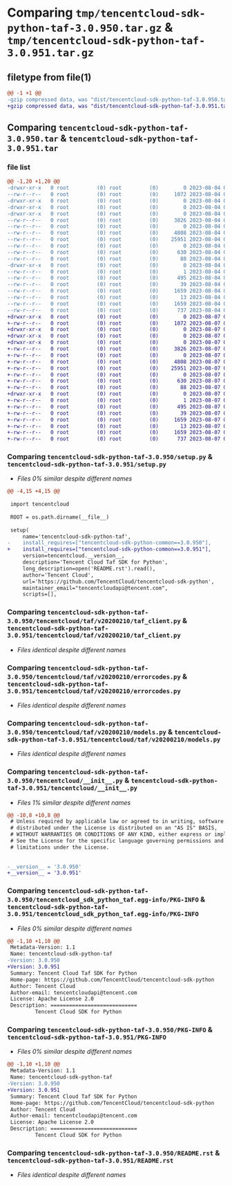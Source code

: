 # Comparing `tmp/tencentcloud-sdk-python-taf-3.0.950.tar.gz` & `tmp/tencentcloud-sdk-python-taf-3.0.951.tar.gz`

## filetype from file(1)

```diff
@@ -1 +1 @@
-gzip compressed data, was "dist/tencentcloud-sdk-python-taf-3.0.950.tar", last modified: Fri Aug  4 00:34:09 2023, max compression
+gzip compressed data, was "dist/tencentcloud-sdk-python-taf-3.0.951.tar", last modified: Mon Aug  7 00:33:53 2023, max compression
```

## Comparing `tencentcloud-sdk-python-taf-3.0.950.tar` & `tencentcloud-sdk-python-taf-3.0.951.tar`

### file list

```diff
@@ -1,20 +1,20 @@
-drwxr-xr-x   0 root         (0) root         (0)        0 2023-08-04 00:34:09.000000 tencentcloud-sdk-python-taf-3.0.950/
--rw-r--r--   0 root         (0) root         (0)     1072 2023-08-04 00:34:09.000000 tencentcloud-sdk-python-taf-3.0.950/setup.py
-drwxr-xr-x   0 root         (0) root         (0)        0 2023-08-04 00:34:09.000000 tencentcloud-sdk-python-taf-3.0.950/tencentcloud/
-drwxr-xr-x   0 root         (0) root         (0)        0 2023-08-04 00:34:09.000000 tencentcloud-sdk-python-taf-3.0.950/tencentcloud/taf/
-drwxr-xr-x   0 root         (0) root         (0)        0 2023-08-04 00:34:09.000000 tencentcloud-sdk-python-taf-3.0.950/tencentcloud/taf/v20200210/
--rw-r--r--   0 root         (0) root         (0)     3826 2023-08-04 00:34:09.000000 tencentcloud-sdk-python-taf-3.0.950/tencentcloud/taf/v20200210/taf_client.py
--rw-r--r--   0 root         (0) root         (0)        0 2023-08-04 00:34:09.000000 tencentcloud-sdk-python-taf-3.0.950/tencentcloud/taf/v20200210/__init__.py
--rw-r--r--   0 root         (0) root         (0)     4808 2023-08-04 00:34:09.000000 tencentcloud-sdk-python-taf-3.0.950/tencentcloud/taf/v20200210/errorcodes.py
--rw-r--r--   0 root         (0) root         (0)    25951 2023-08-04 00:34:09.000000 tencentcloud-sdk-python-taf-3.0.950/tencentcloud/taf/v20200210/models.py
--rw-r--r--   0 root         (0) root         (0)        0 2023-08-04 00:34:09.000000 tencentcloud-sdk-python-taf-3.0.950/tencentcloud/taf/__init__.py
--rw-r--r--   0 root         (0) root         (0)      630 2023-08-04 00:34:09.000000 tencentcloud-sdk-python-taf-3.0.950/tencentcloud/__init__.py
--rw-r--r--   0 root         (0) root         (0)       88 2023-08-04 00:34:09.000000 tencentcloud-sdk-python-taf-3.0.950/setup.cfg
-drwxr-xr-x   0 root         (0) root         (0)        0 2023-08-04 00:34:09.000000 tencentcloud-sdk-python-taf-3.0.950/tencentcloud_sdk_python_taf.egg-info/
--rw-r--r--   0 root         (0) root         (0)        1 2023-08-04 00:34:09.000000 tencentcloud-sdk-python-taf-3.0.950/tencentcloud_sdk_python_taf.egg-info/dependency_links.txt
--rw-r--r--   0 root         (0) root         (0)      495 2023-08-04 00:34:09.000000 tencentcloud-sdk-python-taf-3.0.950/tencentcloud_sdk_python_taf.egg-info/SOURCES.txt
--rw-r--r--   0 root         (0) root         (0)       39 2023-08-04 00:34:09.000000 tencentcloud-sdk-python-taf-3.0.950/tencentcloud_sdk_python_taf.egg-info/requires.txt
--rw-r--r--   0 root         (0) root         (0)     1659 2023-08-04 00:34:09.000000 tencentcloud-sdk-python-taf-3.0.950/tencentcloud_sdk_python_taf.egg-info/PKG-INFO
--rw-r--r--   0 root         (0) root         (0)       13 2023-08-04 00:34:09.000000 tencentcloud-sdk-python-taf-3.0.950/tencentcloud_sdk_python_taf.egg-info/top_level.txt
--rw-r--r--   0 root         (0) root         (0)     1659 2023-08-04 00:34:09.000000 tencentcloud-sdk-python-taf-3.0.950/PKG-INFO
--rw-r--r--   0 root         (0) root         (0)      737 2023-08-04 00:34:09.000000 tencentcloud-sdk-python-taf-3.0.950/README.rst
+drwxr-xr-x   0 root         (0) root         (0)        0 2023-08-07 00:33:53.000000 tencentcloud-sdk-python-taf-3.0.951/
+-rw-r--r--   0 root         (0) root         (0)     1072 2023-08-07 00:33:53.000000 tencentcloud-sdk-python-taf-3.0.951/setup.py
+drwxr-xr-x   0 root         (0) root         (0)        0 2023-08-07 00:33:53.000000 tencentcloud-sdk-python-taf-3.0.951/tencentcloud/
+drwxr-xr-x   0 root         (0) root         (0)        0 2023-08-07 00:33:53.000000 tencentcloud-sdk-python-taf-3.0.951/tencentcloud/taf/
+drwxr-xr-x   0 root         (0) root         (0)        0 2023-08-07 00:33:53.000000 tencentcloud-sdk-python-taf-3.0.951/tencentcloud/taf/v20200210/
+-rw-r--r--   0 root         (0) root         (0)     3826 2023-08-07 00:33:53.000000 tencentcloud-sdk-python-taf-3.0.951/tencentcloud/taf/v20200210/taf_client.py
+-rw-r--r--   0 root         (0) root         (0)        0 2023-08-07 00:33:53.000000 tencentcloud-sdk-python-taf-3.0.951/tencentcloud/taf/v20200210/__init__.py
+-rw-r--r--   0 root         (0) root         (0)     4808 2023-08-07 00:33:53.000000 tencentcloud-sdk-python-taf-3.0.951/tencentcloud/taf/v20200210/errorcodes.py
+-rw-r--r--   0 root         (0) root         (0)    25951 2023-08-07 00:33:53.000000 tencentcloud-sdk-python-taf-3.0.951/tencentcloud/taf/v20200210/models.py
+-rw-r--r--   0 root         (0) root         (0)        0 2023-08-07 00:33:53.000000 tencentcloud-sdk-python-taf-3.0.951/tencentcloud/taf/__init__.py
+-rw-r--r--   0 root         (0) root         (0)      630 2023-08-07 00:33:53.000000 tencentcloud-sdk-python-taf-3.0.951/tencentcloud/__init__.py
+-rw-r--r--   0 root         (0) root         (0)       88 2023-08-07 00:33:53.000000 tencentcloud-sdk-python-taf-3.0.951/setup.cfg
+drwxr-xr-x   0 root         (0) root         (0)        0 2023-08-07 00:33:53.000000 tencentcloud-sdk-python-taf-3.0.951/tencentcloud_sdk_python_taf.egg-info/
+-rw-r--r--   0 root         (0) root         (0)        1 2023-08-07 00:33:53.000000 tencentcloud-sdk-python-taf-3.0.951/tencentcloud_sdk_python_taf.egg-info/dependency_links.txt
+-rw-r--r--   0 root         (0) root         (0)      495 2023-08-07 00:33:53.000000 tencentcloud-sdk-python-taf-3.0.951/tencentcloud_sdk_python_taf.egg-info/SOURCES.txt
+-rw-r--r--   0 root         (0) root         (0)       39 2023-08-07 00:33:53.000000 tencentcloud-sdk-python-taf-3.0.951/tencentcloud_sdk_python_taf.egg-info/requires.txt
+-rw-r--r--   0 root         (0) root         (0)     1659 2023-08-07 00:33:53.000000 tencentcloud-sdk-python-taf-3.0.951/tencentcloud_sdk_python_taf.egg-info/PKG-INFO
+-rw-r--r--   0 root         (0) root         (0)       13 2023-08-07 00:33:53.000000 tencentcloud-sdk-python-taf-3.0.951/tencentcloud_sdk_python_taf.egg-info/top_level.txt
+-rw-r--r--   0 root         (0) root         (0)     1659 2023-08-07 00:33:53.000000 tencentcloud-sdk-python-taf-3.0.951/PKG-INFO
+-rw-r--r--   0 root         (0) root         (0)      737 2023-08-07 00:33:53.000000 tencentcloud-sdk-python-taf-3.0.951/README.rst
```

### Comparing `tencentcloud-sdk-python-taf-3.0.950/setup.py` & `tencentcloud-sdk-python-taf-3.0.951/setup.py`

 * *Files 0% similar despite different names*

```diff
@@ -4,15 +4,15 @@
 
 import tencentcloud
 
 ROOT = os.path.dirname(__file__)
 
 setup(
     name='tencentcloud-sdk-python-taf',
-    install_requires=["tencentcloud-sdk-python-common==3.0.950"],
+    install_requires=["tencentcloud-sdk-python-common==3.0.951"],
     version=tencentcloud.__version__,
     description='Tencent Cloud Taf SDK for Python',
     long_description=open('README.rst').read(),
     author='Tencent Cloud',
     url='https://github.com/TencentCloud/tencentcloud-sdk-python',
     maintainer_email="tencentcloudapi@tencent.com",
     scripts=[],
```

### Comparing `tencentcloud-sdk-python-taf-3.0.950/tencentcloud/taf/v20200210/taf_client.py` & `tencentcloud-sdk-python-taf-3.0.951/tencentcloud/taf/v20200210/taf_client.py`

 * *Files identical despite different names*

### Comparing `tencentcloud-sdk-python-taf-3.0.950/tencentcloud/taf/v20200210/errorcodes.py` & `tencentcloud-sdk-python-taf-3.0.951/tencentcloud/taf/v20200210/errorcodes.py`

 * *Files identical despite different names*

### Comparing `tencentcloud-sdk-python-taf-3.0.950/tencentcloud/taf/v20200210/models.py` & `tencentcloud-sdk-python-taf-3.0.951/tencentcloud/taf/v20200210/models.py`

 * *Files identical despite different names*

### Comparing `tencentcloud-sdk-python-taf-3.0.950/tencentcloud/__init__.py` & `tencentcloud-sdk-python-taf-3.0.951/tencentcloud/__init__.py`

 * *Files 1% similar despite different names*

```diff
@@ -10,8 +10,8 @@
 # Unless required by applicable law or agreed to in writing, software
 # distributed under the License is distributed on an "AS IS" BASIS,
 # WITHOUT WARRANTIES OR CONDITIONS OF ANY KIND, either express or implied.
 # See the License for the specific language governing permissions and
 # limitations under the License.
 
 
-__version__ = '3.0.950'
+__version__ = '3.0.951'
```

### Comparing `tencentcloud-sdk-python-taf-3.0.950/tencentcloud_sdk_python_taf.egg-info/PKG-INFO` & `tencentcloud-sdk-python-taf-3.0.951/tencentcloud_sdk_python_taf.egg-info/PKG-INFO`

 * *Files 0% similar despite different names*

```diff
@@ -1,10 +1,10 @@
 Metadata-Version: 1.1
 Name: tencentcloud-sdk-python-taf
-Version: 3.0.950
+Version: 3.0.951
 Summary: Tencent Cloud Taf SDK for Python
 Home-page: https://github.com/TencentCloud/tencentcloud-sdk-python
 Author: Tencent Cloud
 Author-email: tencentcloudapi@tencent.com
 License: Apache License 2.0
 Description: ============================
         Tencent Cloud SDK for Python
```

### Comparing `tencentcloud-sdk-python-taf-3.0.950/PKG-INFO` & `tencentcloud-sdk-python-taf-3.0.951/PKG-INFO`

 * *Files 0% similar despite different names*

```diff
@@ -1,10 +1,10 @@
 Metadata-Version: 1.1
 Name: tencentcloud-sdk-python-taf
-Version: 3.0.950
+Version: 3.0.951
 Summary: Tencent Cloud Taf SDK for Python
 Home-page: https://github.com/TencentCloud/tencentcloud-sdk-python
 Author: Tencent Cloud
 Author-email: tencentcloudapi@tencent.com
 License: Apache License 2.0
 Description: ============================
         Tencent Cloud SDK for Python
```

### Comparing `tencentcloud-sdk-python-taf-3.0.950/README.rst` & `tencentcloud-sdk-python-taf-3.0.951/README.rst`

 * *Files identical despite different names*


